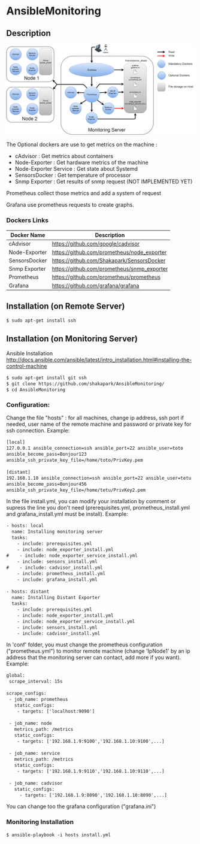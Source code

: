 # AnsibleMonitoring
## Description
![Schéma Monitoring](/Sch%C3%A9ma%20Monitoring.png?raw=true "Schéma Monitoring")

The Optional dockers are use to get metrics on the machine :
- cAdvisor : Get metrics about containers
- Node-Exporter : Get hardware metrics of the machine 
- Node-Exporter Service : Get state about Systemd
- SensorsDocker : Get temperature of processor
- Snmp Exporter : Get results of snmp request (NOT IMPLEMENTED YET)

Prometheus collect those metrics and add a system of request

Grafana use prometheus requests to create graphs. 

### Dockers Links

|  Docker Name  | Description  |
| ------------- | ------------- |
| cAdvisor  | https://github.com/google/cadvisor |
| Node-Exporter |  https://github.com/prometheus/node_exporter |
| SensorsDocker | https://github.com/Shakapark/SensorsDocker |
| Snmp Exporter | https://github.com/prometheus/snmp_exporter |
| Prometheus | https://github.com/prometheus/prometheus |
| Grafana | https://github.com/grafana/grafana |

## Installation (on Remote Server)
~~~ shell
$ sudo apt-get install ssh
~~~
## Installation (on Monitoring Server)
Ansible Installation
http://docs.ansible.com/ansible/latest/intro_installation.html#installing-the-control-machine

~~~ shell
$ sudo apt-get install git ssh
$ git clone https://github.com/shakapark/AnsibleMonitoring/
$ cd AnsibleMonitoring
~~~

### Configuration:

Change the file "hosts" : for all machines, change ip address, ssh port if needed, user name of the remote machine and password or private key for ssh connection.
Example:
~~~ shell
[local]
127.0.0.1 ansible_connection=ssh ansible_port=22 ansible_user=toto ansible_become_pass=Bonjour123 ansible_ssh_private_key_file=/home/toto/PrivKey.pem

[distant]
192.168.1.10 ansible_connection=ssh ansible_port=22 ansible_user=tetu ansible_become_pass=Bonjour456 ansible_ssh_private_key_file=/home/tetu/PrivKey2.pem
~~~
In the file install.yml, you can modify your installation by comment or supress the line you don't need (prerequisites.yml, prometheus_install.yml and grafana_install.yml must be install).
Example:
~~~ shell
- hosts: local 
  name: Installing monitoring server 
  tasks: 
    - include: prerequisites.yml 
    - include: node_exporter_install.yml 
#    - include: node_exporter_service_install.yml 
    - include: sensors_install.yml 
#    - include: cadvisor_install.yml 
    - include: prometheus_install.yml 
    - include: grafana_install.yml 

- hosts: distant 
  name: Installing Distant Exporter 
  tasks: 
    - include: prerequisites.yml 
    - include: node_exporter_install.yml 
    - include: node_exporter_service_install.yml 
    - include: sensors_install.yml 
    - include: cadvisor_install.yml 

~~~
In 'conf' folder, you must change the prometheus configuration ("prometheus.yml") to monitor remote machine (change 'IpNode1' by an ip address that the monitoring server can contact, add more if you want).
Example:
~~~ shell
global:
 scrape_interval: 15s

scrape_configs:
 - job_name: prometheus
   static_configs:
    - targets: ['localhost:9090']

 - job_name: node
   metrics_path: /metrics
   static_configs:
    - targets: ['192.168.1.9:9100','192.168.1.10:9100',...]
 
 - job_name: service
   metrics_path: /metrics
   static_configs:
    - targets: ['192.168.1.9:9110','192.168.1.10:9110',...]

 - job_name: cadvisor
   static_configs:
     - targets: ['192.168.1.9:8090','192.168.1.10:8090',...]
~~~

You can change too the grafana configuration ("grafana.ini")

### Monitoring Installation
~~~ shell
$ ansible-playbook -i hosts install.yml
~~~

